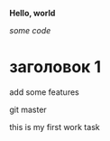 **Hello, world**

*some code*

# заголовок 1

add some features

git master


this is my first work task

